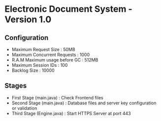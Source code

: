 # Electronic Document System - Version 1.0

## Configuration
- Maximum Request Size : 50MB
- Maximum Concurrent Requests : 1000
- R.A.M Maximum usage before GC : 512MB
- Maximum Session IDs : 100
- Backlog Size : 10000

## Stages
- First Stage (main.java) : Check Frontend files
- Second Stage (main.java) : Database files and server key configuration or validation
- Third Stage (Engine.java) : Start HTTPS Server at port 443
